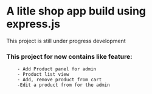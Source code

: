 #   A litle shop app build using express.js

This project is still under progress development

### This project for now contains like feature:

        - Add Product panel for admin
        - Product list view
        - Add, remove product from cart
        -Edit a product from for the admin
